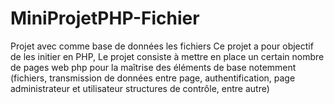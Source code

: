# MiniProjetPHP-Fichier
Projet avec comme base de données les fichiers
Ce projet a pour objectif de les initier en PHP, Le projet consiste à mettre en place un certain nombre de pages web php pour la maîtrise des éléments de base notemment (fichiers, transmission de données entre page, authentification, page administrateur et utilisateur structures de contrôle, entre autre)
